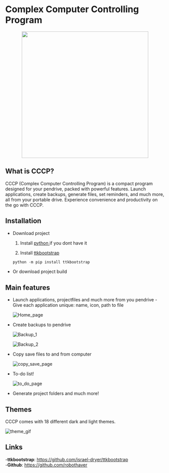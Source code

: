 # Complex Computer Controlling Program
<p align=center>
  <img src="Source/Readme/CCCP_logo_500x247.png" width=400>
</p>

## What is CCCP?

CCCP (Complex Computer Controlling Program) is a compact program designed for your pendrive,
packed with powerful features. Launch applications, create backups,
generate files, set reminders, and much more, all from your portable drive.
Experience convenience and productivity on the go with CCCP.


## Installation
- Download project
    1. Install [ python ](https://www.python.org/downloads/) if you dont have it

    2. Install [ttkbootstrap](https://github.com/israel-dryer/ttkbootstrap)

    ```python
    python -m pip install ttkbootstrap
    ```
- Or download project build
## Main features
- Launch applications, projectfiles and much more from you pendrive
    -Give each application unique: name, icon, path to file

    ![Home_page](Source/Readme/home_page.png)
    
- Create backups to pendrive

    ![Backup_1](Source/Readme/backup_page_1.png)

    ![Backup_2](Source/Readme/backup_page_2.png)

- Copy save files to and from computer
    
    ![copy_save_page](Source/Readme/copy_save_page.png)

- To-do list!
    
    ![to_do_page](Source/Readme/to_do_page.PNG)

- Generate project folders and much more!

## Themes
CCCP comes with 18 different dark and light themes.

![theme_gif](https://drive.google.com/uc?id=1aT46fww6JpRXZ0x-OMPbNHDtSJhFEdQa)

## Links
-__ttkbootstrap__: https://github.com/israel-dryer/ttkbootstrap   
-__Github__: https://github.com/robothaver  
